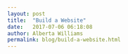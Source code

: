 ```yaml
---
layout: post
title:  "Build a Website"
date:   2017-07-06 06:18:08
author: Alberta Williams
permalink: blog/build-a-website.html
---
```

